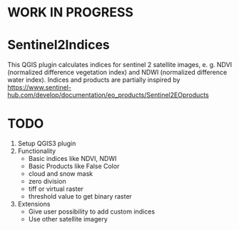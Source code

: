 # WORK IN PROGRESS

# Sentinel2Indices
This QGIS plugin calculates indices for sentinel 2 satellite images, e. g. NDVI (normalized difference vegetation index) and NDWI (normalized difference water index).
Indices and products are partially inspired by https://www.sentinel-hub.com/develop/documentation/eo_products/Sentinel2EOproducts

# TODO

1. Setup QGIS3 plugin
2. Functionality
    - Basic indices like NDVI, NDWI
    - Basic Products like False Color
    - cloud and snow mask
    - zero division
    - tiff or virtual raster
    - threshold value to get binary raster
3. Extensions
    - Give user possibility to add custom indices
    - Use other satellite imagery




